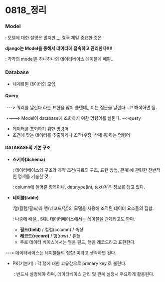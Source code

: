 # 0818_정리

 

### Model

: 모델에 대한 설명은 많지만,,,, 결국 제일 중요한 것은 

**django는 Model을 통해서 데이터에 접속하고 관리한다!!!!**

: 각각의 model은 하나하나의 데이터베이스 테이블에 매핑..



### Database

- 체계화된 데이터의 모임

#### Query

​	---> 쿼리를 날린다 라는 표현을 많이 쓸텐데,, 이는 질문을 날린다...고 해석하면 됨.

​	----> Model이 database에 조회하기 위한 명령어를 날린다. -->query

- 데이터를 조회하기 위한 명령어
- 조건에 맞는 데이터를 추출하거나 조작(수정, 삭제 등)하는 명령어



#### DATABASE의 기본 구조

- **스키마(Schema)**

  : 데이터베이스의 구조와 제약 조건(자료의 구조, 표현 방법, 관계)에 관련한 전반적인 명세를 기술한 것. 

  : column에 들어갈 항목이나, datatype(int, text)같은 정보를 담고 있다.

- **테이블(table)**

  :열(칼럼/필드)과 행(레코드/값)의 모델을 사용해 조직된 데이터 요소들의 집합. 

  : 나중에 배울,, SQL 데이터베이스에서는 테이블을 관계라고도 한다.

  - **필드(field)** / 컬럼(column) / 속성
  - **레코드(record)** / 행(row) / 튜플
  - 주로 데이터 베이스에서는 열을 필드, 행을 레코드라고 표현한다.

---> 데이터베이스는 테이블들의 집합! 이라고 생각하면 된다.



- PK(기본키) : 각 행에 대한 고유값으로 primary key 로 불린다.

  ​				   : 반드시 설정해야 하며, 데이터베이스 관리 및 관계 설정시 주요하게 활용된다.